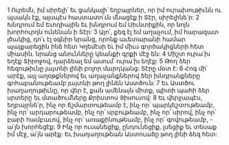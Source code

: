 1 Ուրեմն, իմ սիրելի՛ եւ ցանկալի՛ եղբայրներ, որ իմ ուրախութիւնն ու պսակն էք, այսպէս հաստատո՛ւն մնացէք ի Տէր, սիրելինե՛ր:
2 Խնդրում եմ Եւոդիային եւ խնդրում եմ Սիւնտիքին, որ նոյն խորհուրդն ունենան ի Տէր: 3 Այո՛, քեզ էլ եմ աղաչում, իմ հարազատ լծակից, դո՛ւ էլ օգնիր նրանց, որոնք աւետարանի համար պայքարեցին ինձ հետ Կղեմէսի եւ իմ միւս գործակիցների հետ միասին. նրանց անունները կեանքի գրքի մէջ են: 4 Միշտ ուրա՛խ եղէք Տիրոջով, դարձեալ եմ ասում՝ ուրա՛խ եղէք: 5 Թող ձեր հեզութիւնը յայտնի լինի բոլոր մարդկանց: Տէրը մօտ է: 6 Հոգ մի՛ արէք, այլ աղօթքներով եւ աղաչանքներով ձեր խնդրանքները գոհաբանութեամբ յայտնի թող լինեն Աստծուն: 7 Եւ Աստծու խաղաղութիւնը, որ վեր է, քան ամենայն միտք, պիտի պահի ձեր սրտերը եւ մտածումները Քրիստոս Յիսուսով:
8 Եւ վերջապէս, եղբայրնե՛ր, ինչ որ ճշմարտութեամբ է, ինչ որ՝ պարկեշտութեամբ, ինչ որ՝ արդարութեամբ, ինչ որ՝ սրբութեամբ, ինչ որ՝ սիրով, ինչ որ՝ բարի համբաւով, ինչ որ՝ առաքինութեամբ, ինչ որ՝ գովութեամբ, - ա՛յն խորհեցէք: 9 Ինչ որ ուսանեցիք, ընդունեցիք, լսեցիք եւ տեսաք իմ մէջ, ա՛յն արէք: Եւ խաղաղութեան Աստուածը թող լինի ձեզ հետ:
